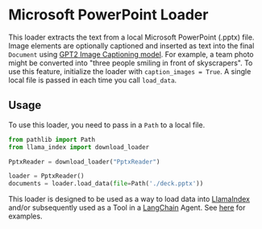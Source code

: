 # Microsoft PowerPoint Loader

This loader extracts the text from a local Microsoft PowerPoint (.pptx) file. Image elements are optionally captioned and inserted as text into the final `Document` using [GPT2 Image Captioning model](https://huggingface.co/nlpconnect/vit-gpt2-image-captioning). For example, a team photo might be converted into "three people smiling in front of skyscrapers". To use this feature, initialize the loader with `caption_images = True`. A single local file is passed in each time you call `load_data`.

## Usage

To use this loader, you need to pass in a `Path` to a local file.

```python
from pathlib import Path
from llama_index import download_loader

PptxReader = download_loader("PptxReader")

loader = PptxReader()
documents = loader.load_data(file=Path('./deck.pptx'))
```

This loader is designed to be used as a way to load data into [LlamaIndex](https://github.com/run-llama/llama_index/tree/main/llama_index) and/or subsequently used as a Tool in a [LangChain](https://github.com/hwchase17/langchain) Agent. See [here](https://github.com/emptycrown/llama-hub/tree/main) for examples.
